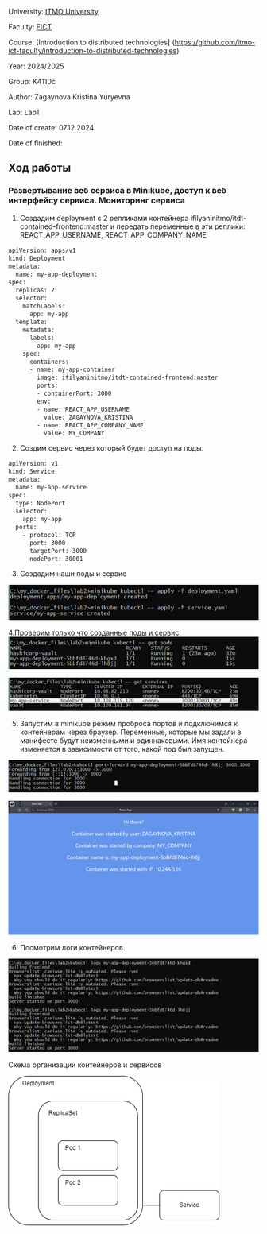 University: [ITMO University](https://itmo.ru/ru/)

Faculty: [FICT](https://fict.itmo.ru)

Course: [Introduction to distributed technologies]
(https://github.com/itmo-ict-faculty/introduction-to-distributed-technologies)

Year: 2024/2025

Group: K4110c

Author: Zagaynova Kristina Yuryevna

Lab: Lab1

Date of create: 07.12.2024

Date of finished:

## Ход работы

### Развертывание веб сервиса в Minikube, доступ к веб интерфейсу сервиса. Мониторинг сервиса

1. Создадим deployment с 2 репликами контейнера ifilyaninitmo/itdt-contained-frontend:master и передать переменные в эти реплики: REACT_APP_USERNAME, REACT_APP_COMPANY_NAME
```
apiVersion: apps/v1
kind: Deployment
metadata:
  name: my-app-deployment
spec:
  replicas: 2
  selector:
    matchLabels:
      app: my-app
  template:
    metadata:
      labels:
        app: my-app
    spec:
      containers:
      - name: my-app-container
        image: ifilyaninitmo/itdt-contained-frontend:master
        ports:
        - containerPort: 3000
        env:
        - name: REACT_APP_USERNAME
          value: ZAGAYNOVA_KRISTINA
        - name: REACT_APP_COMPANY_NAME
          value: MY_COMPANY

```
2. Создим сервис через который будет доступ на поды.

```
apiVersion: v1
kind: Service
metadata:
  name: my-app-service
spec:
  type: NodePort
  selector:
    app: my-app
  ports:
    - protocol: TCP
      port: 3000
      targetPort: 3000
      nodePort: 30001
```
3. Создадим наши поды и сервис

![img1](./img1.png)

4.Проверим только что созданные поды и сервис
![img2](./img2.png)

![img3](./img3.png)

5. Запустим в minikube режим проброса портов и подключимся к контейнерам через браузер. Переменные, которые мы задали в манифесте будут неизменными и одиннаковыми. Имя контейнера изменяется в зависимости от того, какой под был запущен.

![img4](./img4.png)

![img5](./img5.png)

6. Посмотрим логи контейнеров.

![img6](./img6.png)

Схема организации контейнеров и сервисов

![img7](./schema1.png)

